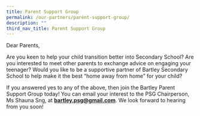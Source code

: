 ```yaml
---
title: Parent Support Group
permalink: /our-partners/parent-support-group/
description: ""
third_nav_title: Parent Support Group
---
```

Dear Parents,

Are you keen to help your child transition better into Secondary School?
Are you interested to meet other parents to exchange advice on engaging your teenager?
Would you like to be a supportive partner of Bartley Secondary School to help make it the best “home away from home” for your child?

If you answered yes to any of the above, then join the Bartley Parent Support Group today! You can email your interest to the PSG Chairperson, Ms Shauna Sng, at **bartley.psg@gmail.com**. We look forward to hearing from you soon!